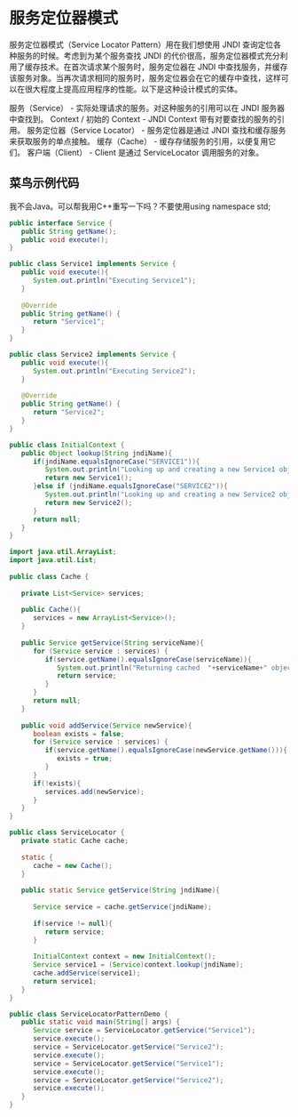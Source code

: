 # 服务定位器模式
服务定位器模式（Service Locator Pattern）用在我们想使用 JNDI 查询定位各种服务的时候。考虑到为某个服务查找 JNDI 的代价很高，服务定位器模式充分利用了缓存技术。在首次请求某个服务时，服务定位器在 JNDI 中查找服务，并缓存该服务对象。当再次请求相同的服务时，服务定位器会在它的缓存中查找，这样可以在很大程度上提高应用程序的性能。以下是这种设计模式的实体。

服务（Service） - 实际处理请求的服务。对这种服务的引用可以在 JNDI 服务器中查找到。
Context / 初始的 Context - JNDI Context 带有对要查找的服务的引用。
服务定位器（Service Locator） - 服务定位器是通过 JNDI 查找和缓存服务来获取服务的单点接触。
缓存（Cache） - 缓存存储服务的引用，以便复用它们。
客户端（Client） - Client 是通过 ServiceLocator 调用服务的对象。
## 菜鸟示例代码
我不会Java。可以帮我用C++重写一下吗？不要使用using namespace std;
```java
public interface Service {
   public String getName();
   public void execute();
}

public class Service1 implements Service {
   public void execute(){
      System.out.println("Executing Service1");
   }
 
   @Override
   public String getName() {
      return "Service1";
   }
}

public class Service2 implements Service {
   public void execute(){
      System.out.println("Executing Service2");
   }
 
   @Override
   public String getName() {
      return "Service2";
   }
}

public class InitialContext {
   public Object lookup(String jndiName){
      if(jndiName.equalsIgnoreCase("SERVICE1")){
         System.out.println("Looking up and creating a new Service1 object");
         return new Service1();
      }else if (jndiName.equalsIgnoreCase("SERVICE2")){
         System.out.println("Looking up and creating a new Service2 object");
         return new Service2();
      }
      return null;      
   }
}

import java.util.ArrayList;
import java.util.List;
 
public class Cache {
 
   private List<Service> services;
 
   public Cache(){
      services = new ArrayList<Service>();
   }
 
   public Service getService(String serviceName){
      for (Service service : services) {
         if(service.getName().equalsIgnoreCase(serviceName)){
            System.out.println("Returning cached  "+serviceName+" object");
            return service;
         }
      }
      return null;
   }
 
   public void addService(Service newService){
      boolean exists = false;
      for (Service service : services) {
         if(service.getName().equalsIgnoreCase(newService.getName())){
            exists = true;
         }
      }
      if(!exists){
         services.add(newService);
      }
   }
}

public class ServiceLocator {
   private static Cache cache;
 
   static {
      cache = new Cache();    
   }
 
   public static Service getService(String jndiName){
 
      Service service = cache.getService(jndiName);
 
      if(service != null){
         return service;
      }
 
      InitialContext context = new InitialContext();
      Service service1 = (Service)context.lookup(jndiName);
      cache.addService(service1);
      return service1;
   }
}

public class ServiceLocatorPatternDemo {
   public static void main(String[] args) {
      Service service = ServiceLocator.getService("Service1");
      service.execute();
      service = ServiceLocator.getService("Service2");
      service.execute();
      service = ServiceLocator.getService("Service1");
      service.execute();
      service = ServiceLocator.getService("Service2");
      service.execute();      
   }
}
```